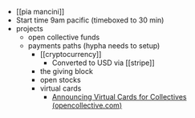 - [[pia mancini]]
- Start time 9am pacific (timeboxed to 30 min)
- projects
	- open collective funds
	- payments paths (hypha needs to setup)
		- [[cryptocurrency]] 
			- Converted to USD via [[stripe]]
		- the giving block
		- open stocks
		- virtual cards
			- [Announcing Virtual Cards for Collectives (opencollective.com)](https://blog.opencollective.com/virtual-card-support/)


